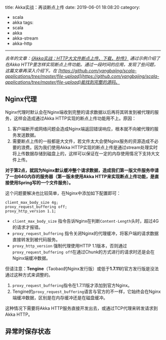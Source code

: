 title: Akka实战：再谈断点上传
date: 2019-06-01 18:08:20
category:
  - scala
  - akka
tags:
  - scala
  - akka
  - akka-stream
  - akka-http
---

*去年的文章：[《Akka实战：HTTP大文件断点上传、下载，秒传》](https://www.yangbajing.me/2018/12/29/akka%E5%AE%9E%E6%88%98%EF%BC%9Ahttp%E5%A4%A7%E6%96%87%E4%BB%B6%E6%96%AD%E7%82%B9%E4%B8%8A%E4%BC%A0%E3%80%81%E4%B8%8B%E8%BD%BD%EF%BC%8C%E7%A7%92%E4%BC%A0/) 通过示例介绍了在Akka HTTP里怎样实现断点上传功能。通过一段时间的应用，发现了些问题，这篇文章再深入介绍下。在 [https://github.com/yangbajing/scala-applications/tree/master/file-upload](https://github.com/yangbajing/scala-applications/tree/master/file-upload)能找到完整的源码。*

## Nginx代理

Nginx代理时默认会在Nginx端收到完整的请求数据以后再将其转发到被代理的服务，这样会造成通过Akka HTTP实现的断点上传功能用不上。原因：

1. 客户端断开或网络问题会造成Nginx端返回错误响应，根本就不向被代理的服务发送数据。
2. 需要断点上传的一般都是大文件，若文件太大会使Nginx服务的资源造成不必要的浪费。因为我们使用Akka HTTP实现的断点上传是通过stream处理实时将上传数据存储到磁盘上的，这样可以保证在一定的内存使用情况下支持大文件上传。

**对于第2点，就因为Nginx默认缓冲整个请求数据，造成我们第一版文件服务申请了一台64G内存的服务器（第一版未使用Akka HTTP来实现断点上传功能，是直接使用Spring写的一个文件服务）。**

这个问题要解决也比较简单，在Nginx中添加如下配置即可：

```
client_max_body_size 4g;
proxy_request_buffering off;
proxy_http_version 1.1;
```

- `client_max_body_size` 指令告诉Nginx在判断`Content-Length`头时，超过4G的请求才报错。
- `proxy_request_buffering` 指令关闭Nginx的代理缓冲，将客户端的请求数据直接转发到被代码服务。
- `proxy_http_version` 强制代理使用HTTP 1.1版本，否则通过`proxy_request_buffering off`在通过Chunk的方式进行的请求时还是会在Nginx端缓冲数据。

但请注意：**Tengine**（Taobao的Nginx发行版）或低于**1.7.11**的官方发行版是没法通过这种方式来调整的。

1. `proxy_request_buffering`指令在1.7.11版才添加到官方Nginx。
2. Tengine的`proxy_request_buffering`语言与官方的不一样，它始终会在Nginx端缓冲数据，区别是在内存缓冲还是在磁盘缓冲。

这种情况下需要将Akka HTTP服务直接开发出去，或通过TCP代理来转发请求到Akka HTTP。

## 异常时保存状态



